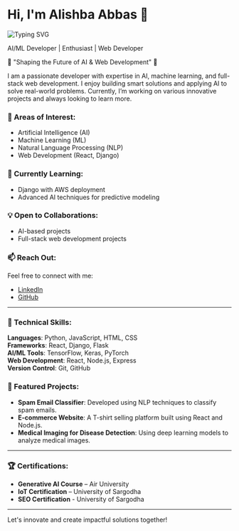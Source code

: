 # Hi, I'm Alishba Abbas 👋

![Typing SVG](https://readme-typing-svg.herokuapp.com?font=Fira+Code&size=24&pause=1000&color=F0B555&center=true&vCenter=true&width=500&lines=AI%2FML+Developer;Web+Developer+%7C+Enthusiast)

AI/ML Developer | Enthusiast | Web Developer

🌟 "Shaping the Future of AI & Web Development" 🌟

I am a passionate developer with expertise in AI, machine learning, and full-stack web development. I enjoy building smart solutions and applying AI to solve real-world problems. Currently, I’m working on various innovative projects and always looking to learn more.

### 👀 Areas of Interest:
- Artificial Intelligence (AI)
- Machine Learning (ML)
- Natural Language Processing (NLP)
- Web Development (React, Django)

### 🌱 Currently Learning:
- Django with AWS deployment
- Advanced AI techniques for predictive modeling

### 💡 Open to Collaborations:
- AI-based projects
- Full-stack web development projects

### 📫 Reach Out:
Feel free to connect with me:
- [LinkedIn](https://www.linkedin.com/in/alishba-abbas-1ba1a128a/)
- [GitHub](https://github.com/AlishbaSoftTeche/AlishbaSoftTeche)

---

### 🔧 Technical Skills:
**Languages**: Python, JavaScript, HTML, CSS  
**Frameworks**: React, Django, Flask  
**AI/ML Tools**: TensorFlow, Keras, PyTorch  
**Web Development**: React, Node.js, Express  
**Version Control**: Git, GitHub

### 🚀 Featured Projects:
- **Spam Email Classifier**: Developed using NLP techniques to classify spam emails.
- **E-commerce Website**: A T-shirt selling platform built using React and Node.js.
- **Medical Imaging for Disease Detection**: Using deep learning models to analyze medical images.

---

### 🏆 Certifications:
- **Generative AI Course** – Air University
- **IoT Certification** – University of Sargodha
- **SEO Certification** - University of Sargodha

---

Let's innovate and create impactful solutions together!


